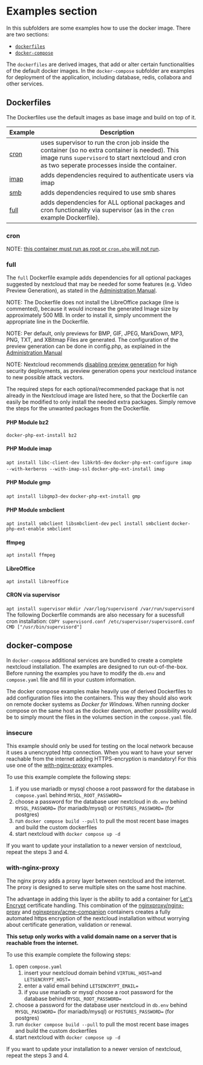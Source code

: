# Examples section

In this subfolders are some examples how to use the docker image. There are two sections:

 * [`dockerfiles`](https://github.com/nextcloud/docker/tree/master/.examples/dockerfiles)
 * [`docker-compose`](https://github.com/nextcloud/docker/tree/master/.examples/docker-compose)

The `dockerfiles` are derived images, that add or alter certain functionalities of the default docker images. In the `docker-compose` subfolder are examples for deployment of the application, including database, redis, collabora and other services.

## Dockerfiles
The Dockerfiles use the default images as base image and build on top of it.


Example | Description
------- | -------
[cron](https://github.com/nextcloud/docker/tree/master/.examples/dockerfiles/cron) | uses supervisor to run the cron job inside the container (so no extra container is needed). This image runs `supervisord` to start nextcloud and cron as two seperate processes inside the container.
[imap](https://github.com/nextcloud/docker/tree/master/.examples/dockerfiles/imap) | adds dependencies required to authenticate users via imap
[smb](https://github.com/nextcloud/docker/tree/master/.examples/dockerfiles/smb) | adds dependencies required to use smb shares
[full](https://github.com/nextcloud/docker/tree/master/.examples/dockerfiles/full) | adds dependencies for ALL optional packages and cron functionality via supervisor (as in the `cron` example Dockerfile).

### cron
NOTE: [this container must run as root or `cron.php` will not run](https://github.com/nextcloud/docker/issues/1899).

### full
The `full` Dockerfile example adds dependencies for all optional packages suggested by nextcloud that may be needed for some features (e.g. Video Preview Generation), as stated in the [Administration Manual](https://docs.nextcloud.com/server/latest/admin_manual/installation/source_installation.html).

NOTE: The Dockerfile does not install the LibreOffice package (line is commented), because it would increase the generated Image size by approximately 500 MB. In order to install it, simply uncomment the appropriate line in the Dockerfile.

NOTE: Per default, only previews for BMP, GIF, JPEG, MarkDown, MP3, PNG, TXT, and XBitmap Files are generated. The configuration of the preview generation can be done in config.php, as explained in the [Administration Manual](https://docs.nextcloud.com/server/latest/admin_manual/configuration_server/config_sample_php_parameters.html#previews)

NOTE: Nextcloud recommends [disabling preview generation](https://docs.nextcloud.com/server/latest/admin_manual/installation/harden_server.html#disable-preview-image-generation) for high security deployments, as preview generation opens your nextcloud instance to new possible attack vectors.

The required steps for each optional/recommended package that is not already in the Nextcloud image are listed here, so that the Dockerfile can easily be modified to only install the needed extra packages. Simply remove the steps for the unwanted packages from the Dockerfile.

#### PHP Module bz2
`docker-php-ext-install bz2`

#### PHP Module imap
`apt install libc-client-dev libkrb5-dev`
`docker-php-ext-configure imap --with-kerberos --with-imap-ssl`
`docker-php-ext-install imap`

#### PHP Module gmp
`apt install libgmp3-dev`
`docker-php-ext-install gmp`

#### PHP Module smbclient
`apt install smbclient libsmbclient-dev`
`pecl install smbclient`
`docker-php-ext-enable smbclient`

#### ffmpeg
`apt install ffmpeg`

#### LibreOffice
`apt install libreoffice`

#### CRON via supervisor
`apt install supervisor`
`mkdir /var/log/supervisord /var/run/supervisord`
The following Dockerfile commands are also necessary for a sucessfull cron installation:
`COPY supervisord.conf /etc/supervisor/supervisord.conf`
`CMD ["/usr/bin/supervisord"]`



## docker-compose
In `docker-compose` additional services are bundled to create a complete nextcloud installation. The examples are designed to run out-of-the-box.
Before running the examples you have to modify the `db.env` and `compose.yaml` file and fill in your custom information.

The docker compose examples make heavily use of derived Dockerfiles to add configuration files into the containers. This way they should also work on remote docker systems as _Docker for Windows_. When running docker compose on the same host as the docker daemon, another possibility would be to simply mount the files in the volumes section in the `compose.yaml` file.


### insecure
This example should only be used for testing on the local network because it uses a unencrypted http connection.
When you want to have your server reachable from the internet adding HTTPS-encryption is mandatory!
For this use one of the [with-nginx-proxy](#with-nginx-proxy) examples.

To use this example complete the following steps:

1. if you use mariadb or mysql choose a root password for the database in `compose.yaml` behind `MYSQL_ROOT_PASSWORD=`
2. choose a password for the database user nextcloud in `db.env` behind `MYSQL_PASSWORD=` (for mariadb/mysql) or `POSTGRES_PASSWORD=` (for postgres)
3. run `docker compose build --pull` to pull the most recent base images and build the custom dockerfiles
4. start nextcloud with `docker compose up -d`


If you want to update your installation to a newer version of nextcloud, repeat the steps 3 and 4.


### with-nginx-proxy
The nginx proxy adds a proxy layer between nextcloud and the internet. The proxy is designed to serve multiple sites on the same host machine.

The advantage in adding this layer is the ability to add a container for [Let's Encrypt](https://letsencrypt.org/) certificate handling.
This combination of the [nginxproxy/nginx-proxy](https://github.com/nginx-proxy/nginx-proxy) and [nginxproxy/acme-companion](https://github.com/nginx-proxy/acme-companion) containers creates a fully automated https encryption of the nextcloud installation without worrying about certificate generation, validation or renewal.

**This setup only works with a valid domain name on a server that is reachable from the internet.**

To use this example complete the following steps:

1. open `compose.yaml`
   1. insert your nextcloud domain behind `VIRTUAL_HOST=`and `LETSENCRYPT_HOST=`
   2. enter a valid email behind `LETSENCRYPT_EMAIL=`
   3. if you use mariadb or mysql choose a root password for the database behind `MYSQL_ROOT_PASSWORD=`
2. choose a password for the database user nextcloud in `db.env` behind `MYSQL_PASSWORD=` (for mariadb/mysql) or `POSTGRES_PASSWORD=` (for postgres)
3. run `docker compose build --pull` to pull the most recent base images and build the custom dockerfiles
4. start nextcloud with `docker compose up -d`


If you want to update your installation to a newer version of nextcloud, repeat the steps 3 and 4.

